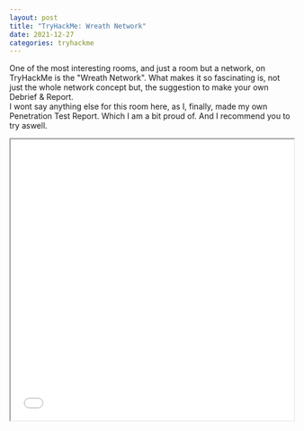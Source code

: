 ```yaml
---
layout: post
title: "TryHackMe: Wreath Network"
date: 2021-12-27
categories: tryhackme
---
```


One of the most interesting rooms, and just a room but a network, on TryHackMe is the "Wreath Network". What makes it so fascinating is, not just the whole network concept but, the suggestion to make your own Debrief & Report.<br>
I wont say anything else for this room here, as I, finally, made my own Penetration Test Report. Which I am a bit proud of. And I recommend you to try aswell.<br>
<iframe src="/assets/resources/wreath_report.pdf#toolbar=0" width="100%" height="500px"></iframe>